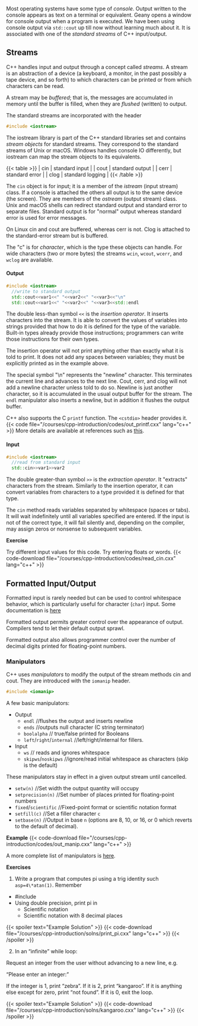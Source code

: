 Most operating systems have some type of _console_.  Output written to the console appears as text on a terminal or equivalent.  Geany opens a window for console output when a program is executed.
We have been using console output via `std::cout` up till now without learning much about it.  It is associated with one of the _standard streams_ of C++ input/output.

## Streams

C++ handles input and output through a concept called _streams_.  A stream is an abstraction of a device (a keyboard, a monitor, in the past possibly a tape device, and so forth) to which characters can be printed or from which characters can be read.

A stream may be _buffered_; that is, the messages are accumulated in memory until the buffer is filled, when they are _flushed_ (written) to output.  

The standard streams are incorporated with the header
```c++
#include <iostream>
```
The iostream library is part of the C++ standard libraries set and contains _stream objects_ for standard streams.  They correspond to the standard streams of Unix or macOS.  Windows handles console IO differently, but iostream can map the stream objects to its equivalents.

{{< table >}}
| cin | standard input |
| cout | standard output |
| cerr | standard error |
| clog | standard logging |
{{< /table >}}

The `cin` object is for input; it is a member of the _istream_ (input stream) class.  If a console is attached the others all output is to the same device (the screen).  They are members of the _ostream_ (output stream) class.  
Unix and macOS shells can redirect standard output and standard error to separate files.
Standard output is for "normal" output whereas standard error is used for error messages. 

On Linux cin and cout are buffered, whereas cerr is not.
Clog is attached to the standard-error stream but is buffered. 

The "c" is for _character_, which is the type these objects can handle.  For wide characters (two or more bytes) the streams `wcin`, `wcout`, `wcerr`, and `wclog` are available.

#### Output

```c++
#include <iostream>
  //write to standard output
  std::cout<<var1<<" "<<var2<<" "<<var3<<"\n"
  std::cout<<var1<<" "<<var2<<" "<<var3<<std::endl
```
The double less-than symbol `<<` is the _insertion operator_.  It inserts characters into the stream.  It is able to convert the values of variables into strings provided that how to do it is defined for the type of the variable.  Built-in types already provide those instructions; programmers can write those instructions for their own types.

The insertion operator will not print anything other than exactly what it is told to print.  It does not add any spaces between variables; they must be explicitly printed as in the example above.

The special symbol "\n" represents the "newline" character.  This terminates the current line and advances to the next line.  Cout, cerr, and clog  will not add a newline character unless told to do so.  Newline is just another character, so it is accumulated in the usual output buffer for the stream.  The `endl` manipulator also inserts a newline, but in addition it flushes the output buffer.  

C++ also supports the C `printf` function.  The `<cstdio>` header provides it.
{{< code file="/courses/cpp-introduction/codes/out_printf.cxx" lang="c++" >}}
More details are available at references such as [this](https://www.cplusplus.com/reference/cstdio/printf/).

#### Input

```c++
#include <iostream>
  //read from standard input
  std::cin>>var1>>var2
```
The double greater-than symbol `>>` is the _extraction operator_.  It "extracts" characters from the stream.  Similarly to the insertion operator, it can convert variables from characters to a type provided it is defined for that type.

The `cin` method reads variables separated by whitespace (spaces or tabs).
It will wait indefinitely until all variables specified are entered.  If the input is not of the correct type, it will fail silently and, depending on the compiler, may assign zeros or nonsense to subsequent variables.

**Exercise**

Try different input values for this code.  Try entering floats or words.
{{< code-download file="/courses/cpp-introduction/codes/read_cin.cxx" lang="c++" >}}

## Formatted Input/Output

Formatted input is rarely needed but can be used to control whitespace behavior, which is particularly useful for character (`char`) input.
Some documentation is [here](https://www.cplusplus.com/reference/ios/skipws/)

Formatted output permits greater control over the appearance of output.  Compilers tend to let their default output sprawl.

Formatted output also allows programmer control over the number of decimal digits printed for floating-point numbers.

### Manipulators

C++ uses _manipulators_ to modify the output of the stream methods cin and cout.
They are introduced with the `iomanip` header.
```c++
#include <iomanip>
```
A few basic manipulators:
* Output
   *  `endl` //flushes the output and inserts newline
   *  `ends` //outputs null character (C string terminator)
   *  `boolalpha` // true/false printed for Booleans
   *  `left`/`right`/`internal` //left/right/internal for fillers.
* Input
  * `ws` // reads and ignores whitespace
  * `skipws`/`noskipws` //ignore/read initial whitespace as characters (skip is the default)

These manipulators stay in effect in a given output stream until cancelled.

* `setw(n)` //Set width the output quantity will occupy
* `setprecision(n)` //Set number of places printed for floating-point numbers
* `fixed`/`scientific` //Fixed-point format or scientific notation format
* `setfill(c)` //Set a filler character `c`
* `setbase(n)` //Output in base `n` (options are 8, 10, or 16, or 0 which reverts to the default of decimal).

**Example**
{{< code-download file="/courses/cpp-introduction/codes/out_manip.cxx" lang="c++" >}}

A more complete list of manipulators is [here](https://www.cplusplus.com/reference/library/manipulators/).

**Exercises**

1. Write a program that computes pi using a trig identity such `asp=4\*atan(1)`. Remember
* #include <cmath>
* Using double precision, print pi in
  * Scientific notation
  * Scientific notation with 8 decimal places

{{< spoiler text="Example Solution" >}}
{{< code-download file="/courses/cpp-introduction/solns/print_pi.cxx" lang="c++" >}}
{{< /spoiler >}}

2. In an “infinite” while loop:

Request an integer from the user without advancing to a new line, e.g.

“Please enter an integer:” <then read integer>

If the integer is 1, print “zebra”.  If it is 2, print “kangaroo”.  If it is anything else except for zero, print “not found”.  If it is 0, exit the loop.

{{< spoiler text="Example Solution" >}}
{{< code-download file="/courses/cpp-introduction/solns/kangaroo.cxx" lang="c++" >}}
{{< /spoiler >}}
